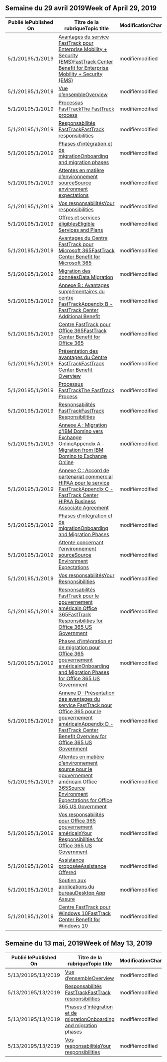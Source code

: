 <!-- This file is generated automatically each week. Changes made to this file will be overwritten.-->




## <a name="week-of-april-29-2019"></a><span data-ttu-id="36a65-101">Semaine du 29 avril 2019</span><span class="sxs-lookup"><span data-stu-id="36a65-101">Week of April 29, 2019</span></span>


| <span data-ttu-id="36a65-102">Publié le</span><span class="sxs-lookup"><span data-stu-id="36a65-102">Published On</span></span> |<span data-ttu-id="36a65-103">Titre de la rubrique</span><span class="sxs-lookup"><span data-stu-id="36a65-103">Topic title</span></span> | <span data-ttu-id="36a65-104">Modification</span><span class="sxs-lookup"><span data-stu-id="36a65-104">Change</span></span> |
|------|------------|--------|
| <span data-ttu-id="36a65-105">5/1/2019</span><span class="sxs-lookup"><span data-stu-id="36a65-105">5/1/2019</span></span> | [<span data-ttu-id="36a65-106">Avantages du service FastTrack pour Enterprise Mobility + Security (EMS)</span><span class="sxs-lookup"><span data-stu-id="36a65-106">FastTrack Center Benefit for Enterprise Mobility + Security (EMS)</span></span>](/FastTrack/ems-fasttrack-benefit-for-ems) | <span data-ttu-id="36a65-107">modifié</span><span class="sxs-lookup"><span data-stu-id="36a65-107">modified</span></span> |
| <span data-ttu-id="36a65-108">5/1/2019</span><span class="sxs-lookup"><span data-stu-id="36a65-108">5/1/2019</span></span> | [<span data-ttu-id="36a65-109">Vue d’ensemble</span><span class="sxs-lookup"><span data-stu-id="36a65-109">Overview</span></span>](/FastTrack/ems-fasttrack-benefit-overview) | <span data-ttu-id="36a65-110">modifié</span><span class="sxs-lookup"><span data-stu-id="36a65-110">modified</span></span> |
| <span data-ttu-id="36a65-111">5/1/2019</span><span class="sxs-lookup"><span data-stu-id="36a65-111">5/1/2019</span></span> | [<span data-ttu-id="36a65-112">Processus FastTrack</span><span class="sxs-lookup"><span data-stu-id="36a65-112">The FastTrack process</span></span>](/FastTrack/ems-fasttrack-process) | <span data-ttu-id="36a65-113">modifié</span><span class="sxs-lookup"><span data-stu-id="36a65-113">modified</span></span> |
| <span data-ttu-id="36a65-114">5/1/2019</span><span class="sxs-lookup"><span data-stu-id="36a65-114">5/1/2019</span></span> | [<span data-ttu-id="36a65-115">Responsabilités FastTrack</span><span class="sxs-lookup"><span data-stu-id="36a65-115">FastTrack responsibilities</span></span>](/FastTrack/ems-fasttrack-responsibilities) | <span data-ttu-id="36a65-116">modifié</span><span class="sxs-lookup"><span data-stu-id="36a65-116">modified</span></span> |
| <span data-ttu-id="36a65-117">5/1/2019</span><span class="sxs-lookup"><span data-stu-id="36a65-117">5/1/2019</span></span> | [<span data-ttu-id="36a65-118">Phases d’intégration et de migration</span><span class="sxs-lookup"><span data-stu-id="36a65-118">Onboarding and migration phases</span></span>](/FastTrack/ems-onboarding-phases) | <span data-ttu-id="36a65-119">modifié</span><span class="sxs-lookup"><span data-stu-id="36a65-119">modified</span></span> |
| <span data-ttu-id="36a65-120">5/1/2019</span><span class="sxs-lookup"><span data-stu-id="36a65-120">5/1/2019</span></span> | [<span data-ttu-id="36a65-121">Attentes en matière d’environnement source</span><span class="sxs-lookup"><span data-stu-id="36a65-121">Source environment expectations</span></span>](/FastTrack/ems-source-environment-expectations) | <span data-ttu-id="36a65-122">modifié</span><span class="sxs-lookup"><span data-stu-id="36a65-122">modified</span></span> |
| <span data-ttu-id="36a65-123">5/1/2019</span><span class="sxs-lookup"><span data-stu-id="36a65-123">5/1/2019</span></span> | [<span data-ttu-id="36a65-124">Vos responsabilités</span><span class="sxs-lookup"><span data-stu-id="36a65-124">Your responsibilities</span></span>](/FastTrack/ems-your-responsibilities) | <span data-ttu-id="36a65-125">modifié</span><span class="sxs-lookup"><span data-stu-id="36a65-125">modified</span></span> |
| <span data-ttu-id="36a65-126">5/1/2019</span><span class="sxs-lookup"><span data-stu-id="36a65-126">5/1/2019</span></span> | [<span data-ttu-id="36a65-127">Offres et services éligibles</span><span class="sxs-lookup"><span data-stu-id="36a65-127">Eligible Services and Plans</span></span>](/FastTrack/m365-eligible-services-and-plans) | <span data-ttu-id="36a65-128">modifié</span><span class="sxs-lookup"><span data-stu-id="36a65-128">modified</span></span> |
| <span data-ttu-id="36a65-129">5/1/2019</span><span class="sxs-lookup"><span data-stu-id="36a65-129">5/1/2019</span></span> | [<span data-ttu-id="36a65-130">Avantages du Centre FastTrack pour Microsoft 365</span><span class="sxs-lookup"><span data-stu-id="36a65-130">FastTrack Center Benefit for Microsoft 365</span></span>](/FastTrack/m365-fasttrack-benefit-overview) | <span data-ttu-id="36a65-131">modifié</span><span class="sxs-lookup"><span data-stu-id="36a65-131">modified</span></span> |
| <span data-ttu-id="36a65-132">5/1/2019</span><span class="sxs-lookup"><span data-stu-id="36a65-132">5/1/2019</span></span> | [<span data-ttu-id="36a65-133">Migration des données</span><span class="sxs-lookup"><span data-stu-id="36a65-133">Data Migration</span></span>](/FastTrack/o365-data-migration) | <span data-ttu-id="36a65-134">modifié</span><span class="sxs-lookup"><span data-stu-id="36a65-134">modified</span></span> |
| <span data-ttu-id="36a65-135">5/1/2019</span><span class="sxs-lookup"><span data-stu-id="36a65-135">5/1/2019</span></span> | [<span data-ttu-id="36a65-136">Annexe B : Avantages supplémentaires du centre FastTrack</span><span class="sxs-lookup"><span data-stu-id="36a65-136">Appendix B - FastTrack Center Additional Benefit</span></span>](/FastTrack/o365-fasttrack-additional-benefits) | <span data-ttu-id="36a65-137">modifié</span><span class="sxs-lookup"><span data-stu-id="36a65-137">modified</span></span> |
| <span data-ttu-id="36a65-138">5/1/2019</span><span class="sxs-lookup"><span data-stu-id="36a65-138">5/1/2019</span></span> | [<span data-ttu-id="36a65-139">Centre FastTrack pour Office 365</span><span class="sxs-lookup"><span data-stu-id="36a65-139">FastTrack Center Benefit for Office 365</span></span>](/FastTrack/o365-fasttrack-benefit-for-office-365) | <span data-ttu-id="36a65-140">modifié</span><span class="sxs-lookup"><span data-stu-id="36a65-140">modified</span></span> |
| <span data-ttu-id="36a65-141">5/1/2019</span><span class="sxs-lookup"><span data-stu-id="36a65-141">5/1/2019</span></span> | [<span data-ttu-id="36a65-142">Présentation des avantages du Centre FastTrack</span><span class="sxs-lookup"><span data-stu-id="36a65-142">FastTrack Center Benefit Overview</span></span>](/FastTrack/o365-fasttrack-benefit-overview) | <span data-ttu-id="36a65-143">modifié</span><span class="sxs-lookup"><span data-stu-id="36a65-143">modified</span></span> |
| <span data-ttu-id="36a65-144">5/1/2019</span><span class="sxs-lookup"><span data-stu-id="36a65-144">5/1/2019</span></span> | [<span data-ttu-id="36a65-145">Processus FastTrack</span><span class="sxs-lookup"><span data-stu-id="36a65-145">The FastTrack Process</span></span>](/FastTrack/o365-fasttrack-process) | <span data-ttu-id="36a65-146">modifié</span><span class="sxs-lookup"><span data-stu-id="36a65-146">modified</span></span> |
| <span data-ttu-id="36a65-147">5/1/2019</span><span class="sxs-lookup"><span data-stu-id="36a65-147">5/1/2019</span></span> | [<span data-ttu-id="36a65-148">Responsabilités FastTrack</span><span class="sxs-lookup"><span data-stu-id="36a65-148">FastTrack Responsibilities</span></span>](/FastTrack/o365-fasttrack-responsibilities) | <span data-ttu-id="36a65-149">modifié</span><span class="sxs-lookup"><span data-stu-id="36a65-149">modified</span></span> |
| <span data-ttu-id="36a65-150">5/1/2019</span><span class="sxs-lookup"><span data-stu-id="36a65-150">5/1/2019</span></span> | [<span data-ttu-id="36a65-151">Annexe A : Migration d'IBM Domino vers Exchange Online</span><span class="sxs-lookup"><span data-stu-id="36a65-151">Appendix A - Migration from IBM Domino to Exchange Online</span></span>](/FastTrack/o365-from-ibm-domino-to-exchange-online) | <span data-ttu-id="36a65-152">modifié</span><span class="sxs-lookup"><span data-stu-id="36a65-152">modified</span></span> |
| <span data-ttu-id="36a65-153">5/1/2019</span><span class="sxs-lookup"><span data-stu-id="36a65-153">5/1/2019</span></span> | [<span data-ttu-id="36a65-154">Annexe C : Accord de partenariat commercial HIPAA pour le service FastTrack</span><span class="sxs-lookup"><span data-stu-id="36a65-154">Appendix C - FastTrack Center HIPAA Business Associate Agreement</span></span>](/FastTrack/o365-hipaa-business-associate-agreement) | <span data-ttu-id="36a65-155">modifié</span><span class="sxs-lookup"><span data-stu-id="36a65-155">modified</span></span> |
| <span data-ttu-id="36a65-156">5/1/2019</span><span class="sxs-lookup"><span data-stu-id="36a65-156">5/1/2019</span></span> | [<span data-ttu-id="36a65-157">Phases d'intégration et de migration</span><span class="sxs-lookup"><span data-stu-id="36a65-157">Onboarding and Migration Phases</span></span>](/FastTrack/o365-onboarding-and-migration) | <span data-ttu-id="36a65-158">modifié</span><span class="sxs-lookup"><span data-stu-id="36a65-158">modified</span></span> |
| <span data-ttu-id="36a65-159">5/1/2019</span><span class="sxs-lookup"><span data-stu-id="36a65-159">5/1/2019</span></span> | [<span data-ttu-id="36a65-160">Attente concernant l'environnement source</span><span class="sxs-lookup"><span data-stu-id="36a65-160">Source Environment Expectations</span></span>](/FastTrack/o365-source-environment-expectations) | <span data-ttu-id="36a65-161">modifié</span><span class="sxs-lookup"><span data-stu-id="36a65-161">modified</span></span> |
| <span data-ttu-id="36a65-162">5/1/2019</span><span class="sxs-lookup"><span data-stu-id="36a65-162">5/1/2019</span></span> | [<span data-ttu-id="36a65-163">Vos responsabilités</span><span class="sxs-lookup"><span data-stu-id="36a65-163">Your Responsibilities</span></span>](/FastTrack/o365-your-responsibilities) | <span data-ttu-id="36a65-164">modifié</span><span class="sxs-lookup"><span data-stu-id="36a65-164">modified</span></span> |
| <span data-ttu-id="36a65-165">5/1/2019</span><span class="sxs-lookup"><span data-stu-id="36a65-165">5/1/2019</span></span> | [<span data-ttu-id="36a65-166">Responsabilités FastTrack pour le gouvernement américain Office 365</span><span class="sxs-lookup"><span data-stu-id="36a65-166">FastTrack Responsibilities for Office 365 US Government</span></span>](/FastTrack/us-gov-appendix-fasttrack-responsibilities) | <span data-ttu-id="36a65-167">modifié</span><span class="sxs-lookup"><span data-stu-id="36a65-167">modified</span></span> |
| <span data-ttu-id="36a65-168">5/1/2019</span><span class="sxs-lookup"><span data-stu-id="36a65-168">5/1/2019</span></span> | [<span data-ttu-id="36a65-169">Phases d’intégration et de migration pour Office 365 gouvernement américain</span><span class="sxs-lookup"><span data-stu-id="36a65-169">Onboarding and Migration Phases for Office 365 US Government</span></span>](/FastTrack/us-gov-appendix-onboarding-and-migration) | <span data-ttu-id="36a65-170">modifié</span><span class="sxs-lookup"><span data-stu-id="36a65-170">modified</span></span> |
| <span data-ttu-id="36a65-171">5/1/2019</span><span class="sxs-lookup"><span data-stu-id="36a65-171">5/1/2019</span></span> | [<span data-ttu-id="36a65-172">Annexe D : Présentation des avantages du service FastTrack pour Office 365 pour le gouvernement américain</span><span class="sxs-lookup"><span data-stu-id="36a65-172">Appendix D - FastTrack Center Benefit Overview for Office 365 US Government</span></span>](/FastTrack/us-gov-appendix-overview) | <span data-ttu-id="36a65-173">modifié</span><span class="sxs-lookup"><span data-stu-id="36a65-173">modified</span></span> |
| <span data-ttu-id="36a65-174">5/1/2019</span><span class="sxs-lookup"><span data-stu-id="36a65-174">5/1/2019</span></span> | [<span data-ttu-id="36a65-175">Attentes en matière d’environnement source pour le gouvernement américain Office 365</span><span class="sxs-lookup"><span data-stu-id="36a65-175">Source Environment Expectations for Office 365 US Government</span></span>](/FastTrack/us-gov-appendix-source-environment-expectations) | <span data-ttu-id="36a65-176">modifié</span><span class="sxs-lookup"><span data-stu-id="36a65-176">modified</span></span> |
| <span data-ttu-id="36a65-177">5/1/2019</span><span class="sxs-lookup"><span data-stu-id="36a65-177">5/1/2019</span></span> | [<span data-ttu-id="36a65-178">Vos responsabilités pour Office 365 gouvernement américain</span><span class="sxs-lookup"><span data-stu-id="36a65-178">Your Responsibilities for Office 365 US Government</span></span>](/FastTrack/us-gov-appendix-your-responsibilities) | <span data-ttu-id="36a65-179">modifié</span><span class="sxs-lookup"><span data-stu-id="36a65-179">modified</span></span> |
| <span data-ttu-id="36a65-180">5/1/2019</span><span class="sxs-lookup"><span data-stu-id="36a65-180">5/1/2019</span></span> | [<span data-ttu-id="36a65-181">Assistance proposée</span><span class="sxs-lookup"><span data-stu-id="36a65-181">Assistance Offered</span></span>](/FastTrack/win-10-daa-assistance-offered) | <span data-ttu-id="36a65-182">modifié</span><span class="sxs-lookup"><span data-stu-id="36a65-182">modified</span></span> |
| <span data-ttu-id="36a65-183">5/1/2019</span><span class="sxs-lookup"><span data-stu-id="36a65-183">5/1/2019</span></span> | [<span data-ttu-id="36a65-184">Soutien aux applications du bureau</span><span class="sxs-lookup"><span data-stu-id="36a65-184">Desktop App Assure</span></span>](/FastTrack/win-10-desktop-app-assure) | <span data-ttu-id="36a65-185">modifié</span><span class="sxs-lookup"><span data-stu-id="36a65-185">modified</span></span> |
| <span data-ttu-id="36a65-186">5/1/2019</span><span class="sxs-lookup"><span data-stu-id="36a65-186">5/1/2019</span></span> | [<span data-ttu-id="36a65-187">Centre FastTrack pour Windows 10</span><span class="sxs-lookup"><span data-stu-id="36a65-187">FastTrack Center Benefit for Windows 10</span></span>](/FastTrack/win-10-fasttrack-benefit-for-windows-10) | <span data-ttu-id="36a65-188">modifié</span><span class="sxs-lookup"><span data-stu-id="36a65-188">modified</span></span> |


## <a name="week-of-may-13-2019"></a><span data-ttu-id="36a65-189">Semaine du 13 mai, 2019</span><span class="sxs-lookup"><span data-stu-id="36a65-189">Week of May 13, 2019</span></span>


| <span data-ttu-id="36a65-190">Publié le</span><span class="sxs-lookup"><span data-stu-id="36a65-190">Published On</span></span> |<span data-ttu-id="36a65-191">Titre de la rubrique</span><span class="sxs-lookup"><span data-stu-id="36a65-191">Topic title</span></span> | <span data-ttu-id="36a65-192">Modification</span><span class="sxs-lookup"><span data-stu-id="36a65-192">Change</span></span> |
|------|------------|--------|
| <span data-ttu-id="36a65-193">5/13/2019</span><span class="sxs-lookup"><span data-stu-id="36a65-193">5/13/2019</span></span> | [<span data-ttu-id="36a65-194">Vue d’ensemble</span><span class="sxs-lookup"><span data-stu-id="36a65-194">Overview</span></span>](/FastTrack/ems-fasttrack-benefit-overview) | <span data-ttu-id="36a65-195">modifié</span><span class="sxs-lookup"><span data-stu-id="36a65-195">modified</span></span> |
| <span data-ttu-id="36a65-196">5/13/2019</span><span class="sxs-lookup"><span data-stu-id="36a65-196">5/13/2019</span></span> | [<span data-ttu-id="36a65-197">Responsabilités FastTrack</span><span class="sxs-lookup"><span data-stu-id="36a65-197">FastTrack responsibilities</span></span>](/FastTrack/ems-fasttrack-responsibilities) | <span data-ttu-id="36a65-198">modifié</span><span class="sxs-lookup"><span data-stu-id="36a65-198">modified</span></span> |
| <span data-ttu-id="36a65-199">5/13/2019</span><span class="sxs-lookup"><span data-stu-id="36a65-199">5/13/2019</span></span> | [<span data-ttu-id="36a65-200">Phases d’intégration et de migration</span><span class="sxs-lookup"><span data-stu-id="36a65-200">Onboarding and migration phases</span></span>](/FastTrack/ems-onboarding-phases) | <span data-ttu-id="36a65-201">modifié</span><span class="sxs-lookup"><span data-stu-id="36a65-201">modified</span></span> |
| <span data-ttu-id="36a65-202">5/13/2019</span><span class="sxs-lookup"><span data-stu-id="36a65-202">5/13/2019</span></span> | [<span data-ttu-id="36a65-203">Vos responsabilités</span><span class="sxs-lookup"><span data-stu-id="36a65-203">Your responsibilities</span></span>](/FastTrack/ems-your-responsibilities) | <span data-ttu-id="36a65-204">modifié</span><span class="sxs-lookup"><span data-stu-id="36a65-204">modified</span></span> |

